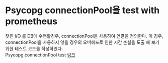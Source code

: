 # Psycopg connectionPool을 test with prometheus

잦은 I/O 를 DB에 수행할경우, connectionPool을 사용하여 연결을 정의한다. 
이 경우, connectionPool을 사용하지 않을 경우의 오버헤드로 인한 시간 손실을 도출 해 보기 위한 테스트 코드를 작성하였다.   
Psycopg connectionPool test [링크](https://github.com/nanaones/psycopg-test)




